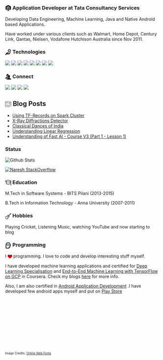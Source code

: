 ### <img src="https://github.com/nareshr8/nareshr8/blob/master/app.svg" height="20" width="20" align="center"/> Application Developer at Tata Consultancy Services

Developing Data Engineering, Machine Learning, Java and Native Android based Applications. 

Have worked under various clients such as Walmart, Home Depot, Century Link, Qantas, Nielsen, Vodafone Hutchison Australia since Nov 2011.

### <img src="https://github.com/nareshr8/nareshr8/blob/master/tch.svg" height="20" width="20" align="center"/> Technologies
<img src="https://img.shields.io/static/v1?label=Python&message=3.x&color=3776ab&logo=python"/> <img src="https://img.shields.io/static/v1?label=spark&message=2.%2B&color=e25a1c&logo=apache-spark"/> <img src="https://img.shields.io/static/v1?label=PyTorch&message=1.5%2B&color=ee4c2c&logo=pytorch"> <img src="https://img.shields.io/static/v1?label=TensorFlow&message=1,2%2B&color=FF6F00&logo=tensorflow"> <img src="https://img.shields.io/static/v1?label=Pandas&message=1.1%2B&color=150458&logo=pandas"> <img src="https://img.shields.io/static/v1?label=cloud&message=azure&color=0089d6&logo=microsoft-azure"> <img src="https://img.shields.io/static/v1?label=Spring&message=5.X&color=6db33f&logo=spring"/> <img src="https://img.shields.io/static/v1?label=Java&message=7,8&color=007396&logo=java"/>


### <img src="https://github.com/nareshr8/nareshr8/blob/master/cnt.svg" height="20" width="20" align="center"/> Connect

<a href="https://github.com/nareshr8"><img src="https://img.shields.io/github/followers/nareshr8?style=social"/></a> <a href="https://twitter.com/nareshr8"><img src="https://img.shields.io/twitter/follow/nareshr8?label=Follow&style=social"/></a> <a href="https://www.linkedin.com/in/nareshr8/"><img src="https://img.shields.io/static/v1?label=LinkedIn&message=Connect&color=0077B5&logo=linkedin"/></a> <a href="https://nareshr8.github.io/ml_posts"><img src="https://img.shields.io/static/v1?label=Blog&message=nareshr8&color=12100E&logo=medium"/></a>

## <img src="https://github.com/nareshr8/nareshr8/blob/master/pst.svg" height="20" width="20" align="center"/> Blog Posts
<!-- BLOG-POST-LIST:START -->
- [Using TF-Records on Spark Cluster](https://nareshr8.github.io/ml_posts/tf-records/spark/py-spark/performance/2020/07/01/TF-Records-on-Spark.html)
- [X-Ray Diffractions Detector](https://nareshr8.github.io/ml_posts/image-classifer/fastai2/2020/04/30/Multi-Label-Image-Classification.html)
- [Classical Dances of India](https://nareshr8.github.io/ml_posts/image-classifer/fastai2/2020/04/02/Image-Classification.html)
- [Understanding Linear Regression](https://nareshr8.github.io/ml_posts/pytorch/fast-ai/2019/01/16/linear-regression-coding.html)
- [Understanding of Fast AI - Course V3 (Part 1 - Lesson 1)](https://nareshr8.github.io/ml_posts/fast-ai/2018/10/31/fastai-p1-l1.html)
<!-- BLOG-POST-LIST:END -->

### Status

![Github Stats](https://github-readme-stats.vercel.app/api?username=nareshr8&show_icons=true)

[![Naresh StackOverflow](https://github-readme-stackoverflow.vercel.app/?userID=1367953&layout=compact)](https://stackoverflow.com/users/1367953/naresh-r)


### <img src="https://github.com/nareshr8/nareshr8/blob/master/edu.svg" height="20" width="20" align="center"/> Education

M.Tech in Software Systems - BITS Pilani (2013-2015)

B.Tech in Information Technology - Anna University (2007-2011)

### <img src="https://github.com/nareshr8/nareshr8/blob/master/hbs.svg" height="20" width="20" align="center"/> Hobbies

Playing Cricket, Listening Music, watching YouTube and now starting to blog


### <img src="https://github.com/nareshr8/nareshr8/blob/master/pgm.svg" height="20" width="20" align="center"/> Programming


I <img src="https://github.com/nareshr8/nareshr8/blob/master/hrt.svg" height="15" width="15" align="center"/> programming. I love to code and develop interesting stuff myself.

I have developed machine learning applications and certified for [Deep Learning Specialisation](https://www.coursera.org/account/accomplishments/specialization/certificate/NZTTSED2DZGA) and [End-to-End Machine Learning with TensorFlow on GCP](https://coursera.org/share/8da2e069f05edd1602f0cc4abc21070c) in Coursera. Check my blogs [here](https://nareshr8.github.io/ml_posts/) for more info. 

Also, I am also certified in [Android Application Development](https://www.coursera.org/account/accomplishments/certificate/44BEBZEAE6) .I have developed few android apps myself and put on [Play Store](https://play.google.com/store/apps/developer?id=Hayagriv)
<br><br><br>

<br>
<br><br><br><br><br><br><br>
<sub><sup>Image Credits: <a href="http://www.onlinewebfonts.com">Online Web Fonts</a></sup></sub>
